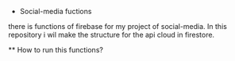 * Social-media fuctions

there is functions of firebase for my project of social-media.
In this repository i wil make the structure for the api cloud in firestore.


** How to run this functions?


